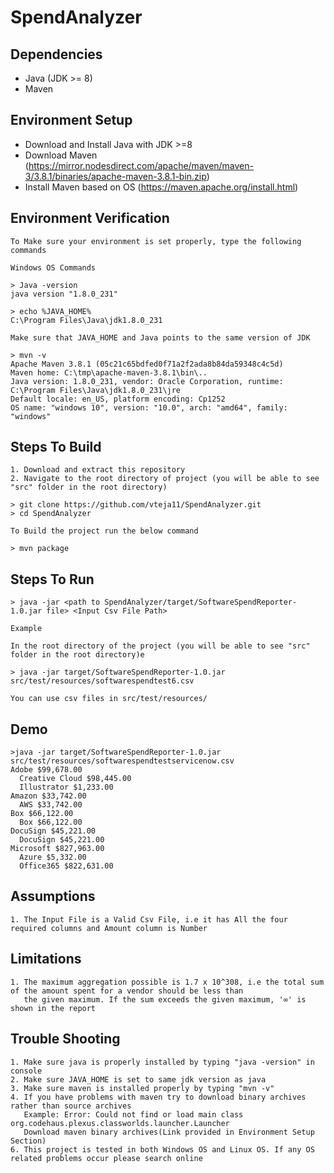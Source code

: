 # SpendAnalyzer

## Dependencies

* Java (JDK >= 8)
* Maven 

## Environment Setup

* Download and Install Java with JDK >=8
* Download Maven (https://mirror.nodesdirect.com/apache/maven/maven-3/3.8.1/binaries/apache-maven-3.8.1-bin.zip)
* Install Maven based on OS (https://maven.apache.org/install.html)

## Environment Verification
```
To Make sure your environment is set properly, type the following commands

Windows OS Commands

> Java -version
java version "1.8.0_231"

> echo %JAVA_HOME%
C:\Program Files\Java\jdk1.8.0_231

Make sure that JAVA_HOME and Java points to the same version of JDK

> mvn -v
Apache Maven 3.8.1 (05c21c65bdfed0f71a2f2ada8b84da59348c4c5d)
Maven home: C:\tmp\apache-maven-3.8.1\bin\..
Java version: 1.8.0_231, vendor: Oracle Corporation, runtime: C:\Program Files\Java\jdk1.8.0_231\jre
Default locale: en_US, platform encoding: Cp1252
OS name: "windows 10", version: "10.0", arch: "amd64", family: "windows"

```

## Steps To Build 
```
1. Download and extract this repository
2. Navigate to the root directory of project (you will be able to see "src" folder in the root directory)

> git clone https://github.com/vteja11/SpendAnalyzer.git
> cd SpendAnalyzer

To Build the project run the below command

> mvn package
```

## Steps To Run
```
> java -jar <path to SpendAnalyzer/target/SoftwareSpendReporter-1.0.jar file> <Input Csv File Path>

Example

In the root directory of the project (you will be able to see "src" folder in the root directory)e

> java -jar target/SoftwareSpendReporter-1.0.jar src/test/resources/softwarespendtest6.csv

You can use csv files in src/test/resources/
```

## Demo
```
>java -jar target/SoftwareSpendReporter-1.0.jar src/test/resources/softwarespendtestservicenow.csv
Adobe $99,678.00
  Creative Cloud $98,445.00
  Illustrator $1,233.00
Amazon $33,742.00
  AWS $33,742.00
Box $66,122.00
  Box $66,122.00
DocuSign $45,221.00
  DocuSign $45,221.00
Microsoft $827,963.00
  Azure $5,332.00
  Office365 $822,631.00
```

## Assumptions
```
1. The Input File is a Valid Csv File, i.e it has All the four required columns and Amount column is Number
```

## Limitations
```
1. The maximum aggregation possible is 1.7 x 10^308, i.e the total sum of the amount spent for a vendor should be less than 
   the given maximum. If the sum exceeds the given maximum, '∞' is shown in the report 
```

## Trouble Shooting 
```
1. Make sure java is properly installed by typing "java -version" in console 
2. Make sure JAVA_HOME is set to same jdk version as java 
3. Make sure maven is installed properly by typing "mvn -v"
4. If you have problems with maven try to download binary archives rather than source archives
   Example: Error: Could not find or load main class org.codehaus.plexus.classworlds.launcher.Launcher
   Download maven binary archives(Link provided in Environment Setup Section)
6. This project is tested in both Windows OS and Linux OS. If any OS related problems occur please search online 
```

